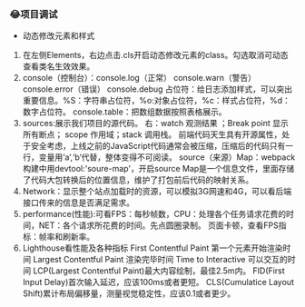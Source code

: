 ### 😂项目调试

- 动态修改元素和样式

1. 在左侧Elements，右边点击.cls开启动态修改元素的class。勾选取消可动态查看类名生效效果。
2. console（控制台）：console.log（正常） console.warn（警告） console.error（错误） console.debug
    占位符：给日志添加样式，可以突出重要信息。%S：字符串占位符，%o:对象占位符，%c：样式占位符，%d：数字占位符。
    console.table：把数组数据按照表格展示。
3. sources:展示我们项目的源代码。
    右：watch 观测结果 ；Break point 显示所有断点； scope 作用域；stack 调用栈。
    前端代码天生具有开源属性，处于安全考虑，上线之前的JavaScript代码通常会被压缩，压缩后的代码只有一行，变量用‘a’,‘b’代替，整体变得不可阅读。
    source（来源）Map：webpack构建中用devtool:'soure-map'，开启source Map是一个信息文件，里面存储了代码大包转换后的位置信息，维护了打包前后代码的映射关系。
4. Network：显示整个站点加载时的资源，可以模拟3G网速和4G，可以看后端接口传来的信息是否满足需求。
5. performance(性能):可看FPS：每秒帧数，CPU：处理各个任务请求花费的时间，NET：各个请求所花费的时间。先点圆圈录制。 页面卡顿，查看FPS指标：帧率和刷新率。
6. Lighthouse看性能及各种指标
    First Contentful Paint 第一个元素开始渲染时间
    Largest Contentful Paint 渲染完毕时间
    Time to Interactive 可以交互的时间
    LCP(Largest Contentful Paint)最大内容绘制，最佳2.5m内。 FID(First Input Delay)首次输入延迟，应该100ms或者更短。 CLS(Cumulatice Layout Shift)累计布局偏移量，测量视觉稳定性，应该0.1或者更少。

